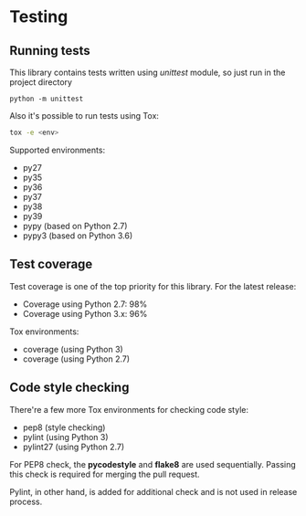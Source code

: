 # Testing

## Running tests

This library contains tests written using *unittest* module, so just run in the project directory

```
python -m unittest
```

Also it's possible to run tests using Tox:

```bash
tox -e <env>
```

Supported environments:

- py27
- py35
- py36
- py37
- py38
- py39
- pypy (based on Python 2.7)
- pypy3 (based on Python 3.6)

## Test coverage

Test coverage is one of the top priority for this library.
For the latest release:

- Coverage using Python 2.7: 98%
- Coverage using Python 3.x: 96%

Tox environments:

- coverage (using Python 3)
- coverage (using Python 2.7)

## Code style checking

There're a few more Tox environments for checking code style:

- pep8 (style checking)
- pylint (using Python 3)
- pylint27 (using Python 2.7)

For PEP8 check, the **pycodestyle** and **flake8** are used sequentially.
Passing this check is required for merging the pull request.

Pylint, in other hand, is added for additional check and is not used in release
process.
